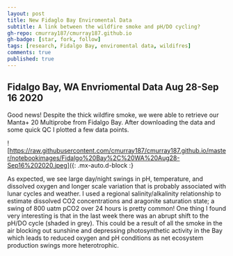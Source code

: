 ```yaml
---
layout: post
title: New Fidaglo Bay Enviromental Data 
subtitle: A link between the wildfire smoke and pH/DO cycling?
gh-repo: cmurray187/cmurray187.github.io
gh-badge: [star, fork, follow]
tags: [research, Fidalgo Bay, enviromental data, wildifres]
comments: true
published: true
---
```


## Fidalgo Bay, WA Envriomental Data Aug 28-Sep 16 2020

Good news! Despite the thick wildfire smoke, we were able to retrieve our Manta+ 20 Multiprobe from Fidalgo Bay. After downloading the data and some quick QC I plotted a few data points.

![https://raw.githubusercontent.com/cmurray187/cmurray187.github.io/master/notebookimages/Fidalgo%20Bay%2C%20WA%20Aug28-Sep16%202020.jpeg]({: .mx-auto.d-block :}


As expected, we see large day/night swings in pH, temperature, and dissolved oxygen and longer scale variation that is probably associated with lunar cycles and weather. I used a regional salinity/alkalinity relationship to estimate dissolved CO2 concentrations and aragonite saturation state; a swing of 800 uatm pCO2 over 24 hours is pretty common! One thing I found very interesting is that in the last week there was an abrupt shift to the pH/DO cycle (shaded in grey). This could be a result of all the smoke in the air blocking out sunshine and depressing photosynthetic activity in the Bay which leads to reduced oxygen and pH conditions as net ecosystem production swings more heterotrophic. 
